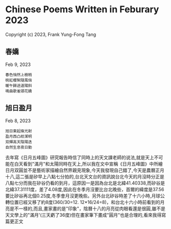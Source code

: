 # Chinese Poems Written in Feburary 2023
Copyright (c) 2023, Frank Yung-Fong Tang

## 春嬌
Feb 9, 2023 

```
春色悄然上樹梢
桃紅櫻絮隨風俏
暖午歸途道陽斜
鳴曲歌雀頌花嬌
```
## 旭日盈月
Feb 8, 2023 

```
旭日東起燦光射
盈月西凸皎潔明
双輝高天陰陽迭
自然生息夜日勤
```

去年寫《日月五峰圖》研究報告時信了同時上的天文課老師的说法,就是天上不可能在白天看到"滿月"和太陽同時在天上,所以我在文中宣稱《日月五峰圖》中所繪日月双圓並不是藝術家描繪自然界親見現象,今天我發現自己錯了,今天是農曆正月十八,這二張是矽早上八點七分拍的,台北天文台的資訊說台北今天的月沒時分正是八點七分而我在矽谷仍看的到月，這原因一是因為台北是北緯41.40338,而矽谷是北緯37.31111度，差了4.08度,因此在冬季月沒要比台北晚些，首爾的緯度是37.56要比矽谷再北個0.25度,冬季會月沒更晚些。另外台北矽谷時差了十六小時,月球公轉位置已經又移了約8度(360/30=12. 12*16/24=8)，和台北十六小時前看到的月亮是不一樣的,而且,畫家畫的是"印象"，陰曆十八的月亮從肉眼看還是很圓,雖不是天文學上的"滿月'(三天虧了36度)但在畫家筆下畫成"圓月"也是合理的,看來我得寫篇更正文

